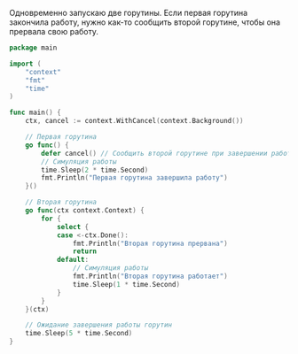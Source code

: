 Одновременно запускаю две горутины. Если первая горутина закончила работу, нужно как-то сообщить второй горутине, чтобы она прервала свою работу.

```go
package main

import (
	"context"
	"fmt"
	"time"
)

func main() {
	ctx, cancel := context.WithCancel(context.Background())

	// Первая горутина
	go func() {
		defer cancel() // Сообщить второй горутине при завершении работы
		// Симуляция работы
		time.Sleep(2 * time.Second)
		fmt.Println("Первая горутина завершила работу")
	}()

	// Вторая горутина
	go func(ctx context.Context) {
		for {
			select {
			case <-ctx.Done():
				fmt.Println("Вторая горутина прервана")
				return
			default:
				// Симуляция работы
				fmt.Println("Вторая горутина работает")
				time.Sleep(1 * time.Second)
			}
		}
	}(ctx)

	// Ожидание завершения работы горутин
	time.Sleep(5 * time.Second)
}
```
